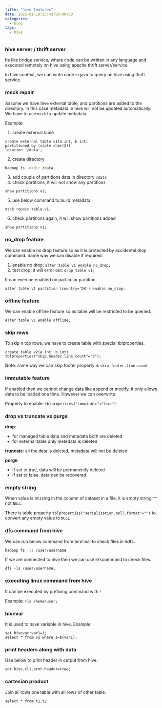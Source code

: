 ```yaml
---
title: "hive features"
date: 2022-01-19T15:43:00-00:00
categories:
  - blog
tags:
  - hive
---
```



### hive server / thrift server

Its like bridge service, where code can be written in any language and executed remotely on hive using apache thrift server/service.

In hive context, we can write code in java to query on hive using thrift service.


### msck repair

Assume we have hive external table, and partitions are added to the directory. In this case metadata in hive will not be updated automatically. We have to use `msck` to update metadata.

Example:

1. create external table 
```hive
create external table v1(a int, b int)
partitioned by (state char(2))
location '/data';
```
2. create directory 
```sh
hadoop fs -mkdir /data
```
3. add couple of partitions data in directory `/data`
4. check partitions, it will not show any partitions 
```hive
show partitions v1;
```
5. use below command to build metadata
```hive
msck repair table v1;
```
6. check partitions again, it will show partitions added 
```hive
show partitions v1;
```


### no_drop feature

We can enable no drop feature so as it is protected by accidental drop command. Same way we can disable if required.

1. enable no drop: `alter table v1 enable no_drop;`
2. test drop, it will error out: `drop table v1;`

It can even be enabled on particular partition.

`alter table v1 partition (country='DK') enable no_drop;`


### offline feature

We can enable offline feature so as table will be restricted to be queried. 

`alter table v1 enable offline;`


### skip rows

To skip n top rows, we have to create table with special tblproperties.

```hive
create table v2(a int, b int)
tblproperties("skip.header.line.count"="3");
```

Note: same way we can skip footer property is `skip.footer.line.count`


### immutable feature

If enabled then we cannot change data like append or modify, it only allows data to be loaded one time. However we can overwrite.

Property to enable: `tblproperties("immutable"="true")`


### drop vs truncate vs purge

**drop**:

  * for managed table data and metadata both are deleted
  * for external table only metedata is deleted

**truncate**: all the data is deleted, metadata will not be deleted

**purge**:

  * if set to true, data will be permanently deleted
  * if set to false, data can be recovered


### empty string

When value is missing in the column of dataset in a file, it is empty string `""` not `NULL`

There is table property `tblproperties("serialization.null.format"="")` to convert any empty value to `NULL`


### dfs command from hive

We can run below command from terminal to check files in hdfs.
```sh
hadoop fs -ls /user/username
```

If we are connected to hive then we can use `dfs`command to check files.
```hive
dfs -ls /user/username;
```


### executing linux command from hive

It can be executed by prefixing command with `!`

Example: `!ls /home/user;`


### hivevar

It is used to have variable in hive. Example:
```hive
set hivevar:var1=1;
select * from v1 where a=${var1};
```


### print headers along with data

Use below to print header in output from hive.

`set hive.cli.prnt.header=true;`


### cartesian product

Join all rows one table with all rows of other table.

`select * from t1,t2`
